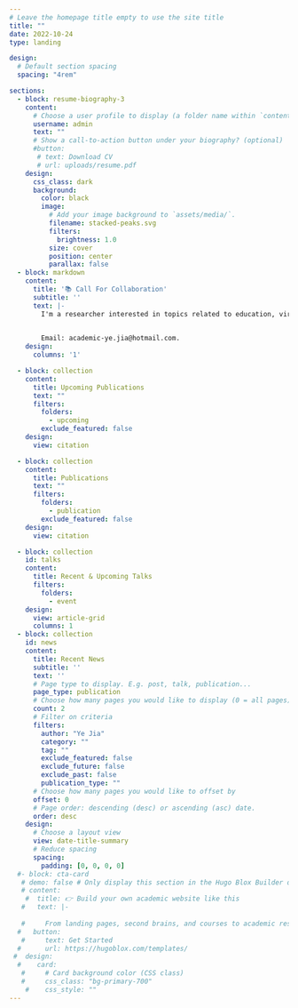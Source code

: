```yaml
---
# Leave the homepage title empty to use the site title
title: ""
date: 2022-10-24
type: landing

design:
  # Default section spacing
  spacing: "4rem"

sections:
  - block: resume-biography-3
    content:
      # Choose a user profile to display (a folder name within `content/authors/`)
      username: admin
      text: ""
      # Show a call-to-action button under your biography? (optional)
      #button:
       # text: Download CV
       # url: uploads/resume.pdf
    design:
      css_class: dark
      background:
        color: black
        image:
          # Add your image background to `assets/media/`.
          filename: stacked-peaks.svg
          filters:
            brightness: 1.0
          size: cover
          position: center
          parallax: false
  - block: markdown
    content:
      title: '📚 Call For Collaboration'
      subtitle: ''
      text: |-
        I'm a researcher interested in topics related to education, virtual reality, and HCI. Please reach out to collaborate 

        
        Email: academic-ye.jia@hotmail.com. 
    design:
      columns: '1'

  - block: collection
    content:
      title: Upcoming Publications
      text: ""
      filters:
        folders:
          - upcoming
        exclude_featured: false
    design:
      view: citation

  - block: collection
    content:
      title: Publications
      text: ""
      filters:
        folders:
          - publication
        exclude_featured: false
    design:
      view: citation

  - block: collection
    id: talks
    content:
      title: Recent & Upcoming Talks
      filters:
        folders:
          - event
    design:
      view: article-grid
      columns: 1
  - block: collection
    id: news
    content:
      title: Recent News
      subtitle: ''
      text: ''
      # Page type to display. E.g. post, talk, publication...
      page_type: publication
      # Choose how many pages you would like to display (0 = all pages)
      count: 2
      # Filter on criteria
      filters:
        author: "Ye Jia"
        category: ""
        tag: ""
        exclude_featured: false
        exclude_future: false
        exclude_past: false
        publication_type: ""
      # Choose how many pages you would like to offset by
      offset: 0
      # Page order: descending (desc) or ascending (asc) date.
      order: desc
    design:
      # Choose a layout view
      view: date-title-summary
      # Reduce spacing
      spacing:
        padding: [0, 0, 0, 0]
  #- block: cta-card
   # demo: false # Only display this section in the Hugo Blox Builder demo site
   # content:
    #  title: 👉 Build your own academic website like this
   #   text: |-
      
   #     From landing pages, second brains, and courses to academic resumés, conferences, and tech #blogs.
  #   button:
   #     text: Get Started
  #      url: https://hugoblox.com/templates/
 #  design:
  #    card:
   #     # Card background color (CSS class)
   #     css_class: "bg-primary-700"
    #    css_style: ""
---
```

